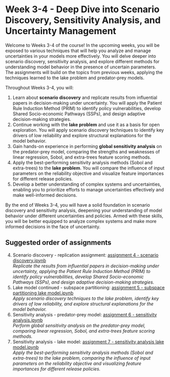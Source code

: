 # Week 3-4 - Deep Dive into Scenario Discovery, Sensitivity Analysis, and Uncertainty Management

Welcome to Weeks 3-4 of the course! In the upcoming weeks, you will be exposed to various techniques that will help you analyze and manage uncertainties in your models more effectively. You will delve deeper into scenario discovery, sensitivity analysis, and explore different methods for understanding model behavior in the presence of uncertain parameters. The assignments will build on the topics from previous weeks, applying the techniques learned to the lake problem and predator-prey models.

Throughout Weeks 3-4, you will:

1. Learn about **scenario discovery** and replicate results from influential papers in decision-making under uncertainty. You will apply the Patient Rule Induction Method (PRIM) to identify policy vulnerabilities, develop Shared Socio-economic Pathways (SSPs), and design adaptive decision-making strategies.
2. Continue working with the **lake problem** and use it as a basis for open exploration. You will apply scenario discovery techniques to identify key drivers of low reliability and explore structural explanations for the model behavior.
3. Gain hands-on experience in performing **global sensitivity analysis** on the predator-prey model, comparing the strengths and weaknesses of linear regression, Sobol, and extra-trees feature scoring methods.
4. Apply the best-performing sensitivity analysis methods (Sobol and extra-trees) to the **lake problem**. You will compare the influence of input parameters on the reliability objective and visualize feature importances for different release policies.
5. Develop a better understanding of complex systems and uncertainties, enabling you to prioritize efforts to manage uncertainties effectively and make well-informed decisions.

By the end of Weeks 3-4, you will have a solid foundation in scenario discovery and sensitivity analysis, deepening your understanding of model behavior under different uncertainties and policies. Armed with these skills, you will be better equipped to analyze complex systems and make more informed decisions in the face of uncertainty.

## Suggested order of assignments

4. Scenario discovery - replication assignment: [assignment 4 - scenario discovery.ipynb](<assignment 4 - scenario discovery.ipynb>)<br>
   _Replicate the results from influential papers in decision-making under uncertainty, applying the Patient Rule Induction Method (PRIM) to identify policy vulnerabilities, develop Shared Socio-economic Pathways (SSPs), and design adaptive decision-making strategies._
5. Lake model continued - subspace partitioning: [assignment 5 - subspace partitioning lake model.ipynb](<assignment 5 - subspace partitioning lake model.ipynb>)<br>
   _Apply scenario discovery techniques to the lake problem, identify key drivers of low reliability, and explore structural explanations for the model behavior._
6. Sensitivity analysis - predator-prey model: [assignment 6 - sensitivity analysis.ipynb](<assignment 6 - sensitivity analysis.ipynb>)<br>
   _Perform global sensitivity analysis on the predator-prey model, comparing linear regression, Sobol, and extra-trees feature scoring methods._
7. Sensitivity analysis - lake model: [assignment 7 - sensitivity analysis lake model.ipynb](<assignment 7 - sensitivity analysis lake model.ipynb>)<br>
   _Apply the best-performing sensitivity analysis methods (Sobol and extra-trees) to the lake problem, comparing the influence of input parameters on the reliability objective and visualizing feature importances for different release policies._